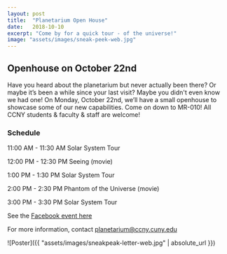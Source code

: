 ```yaml
---
layout: post
title:  "Planetarium Open House"
date:   2018-10-10
excerpt: "Come by for a quick tour - of the universe!"
image: "assets/images/sneak-peek-web.jpg"
---
```


## Openhouse on October 22nd

Have you heard about the planetarium but never actually been there? Or maybe it’s been a while since your last visit? Maybe you didn't even know we had one! On Monday, October 22nd, we’ll have a small openhouse to showcase some of our new capabilities. Come on down to MR-010! All CCNY students & faculty & staff are welcome!

### Schedule

11:00 AM - 11:30 AM
Solar System Tour

12:00 PM - 12:30 PM
Seeing (movie)

1:00 PM - 1:30 PM
Solar System Tour

2:00 PM - 2:30 PM
Phantom of the Universe (movie)

3:00 PM - 3:30 PM
Solar System Tour

See the [Facebook event here](https://www.facebook.com/events/2215806531994154/)

For more information, contact planetarium@ccny.cuny.edu

![Poster]({{ "assets/images/sneakpeak-letter-web.jpg" | absolute_url }})
